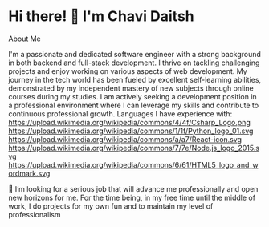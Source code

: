 # Hi there! 👋 I'm Chavi Daitsh
About Me

I'm a passionate and dedicated software engineer with a strong background in both backend and full-stack development. I thrive on tackling challenging projects and enjoy working on various aspects of web development. My journey in the tech world has been fueled by excellent self-learning abilities, demonstrated by my independent mastery of new subjects through online courses during my studies. I am actively seeking a development position in a professional environment where I can leverage my skills and contribute to continuous professional growth.
Languages I have experience with:
https://upload.wikimedia.org/wikipedia/commons/4/4f/Csharp_Logo.png
https://upload.wikimedia.org/wikipedia/commons/1/1f/Python_logo_01.svg
https://upload.wikimedia.org/wikipedia/commons/a/a7/React-icon.svg
https://upload.wikimedia.org/wikipedia/commons/7/7e/Node.js_logo_2015.svg
https://upload.wikimedia.org/wikipedia/commons/6/61/HTML5_logo_and_wordmark.svg

🤔 I’m looking for  a serious job that will advance me professionally and open new horizons for me. For the time being, in my free time until the middle of work, I do projects for my own fun and to maintain my level of professionalism
<!--

-->
